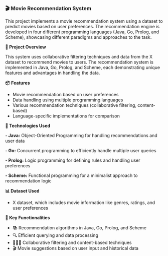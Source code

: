
### **🎬 Movie Recommendation System**

This project implements a movie recommendation system using a dataset to predict movies based on user preferences. The recommendation engine is developed in four different programming languages (Java, Go, Prolog, and Scheme), showcasing different paradigms and approaches to the task.

**🚀 Project Overview**

This system uses collaborative filtering techniques and data from the X dataset to recommend movies to users. The recommendation system is implemented in Java, Go, Prolog, and Scheme, each demonstrating unique features and advantages in handling the data.

**📦 Features**

- Movie recommendation based on user preferences
- Data handling using multiple programming languages
- Various recommendation techniques (collaborative filtering, content-based)
- Language-specific implementations for comparison

**🔧 Technologies Used**

**- Java:** Object-Oriented Programming for handling recommendations and user data

**- Go:** Concurrent programming to efficiently handle multiple user queries

**- Prolog:** Logic programming for defining rules and handling user preferences

**- Scheme:** Functional programming for a minimalist approach to recommendation logic

**📊 Dataset Used**

- X dataset, which includes movie information like genres, ratings, and user preferences

**🧠 Key Functionalities**

- 📚 Recommendation algorithms in Java, Go, Prolog, and Scheme
- 🔍 Efficient querying and data processing
- 🧑‍🤝‍🧑 Collaborative filtering and content-based techniques
- 🎬 Movie suggestions based on user input and historical data
